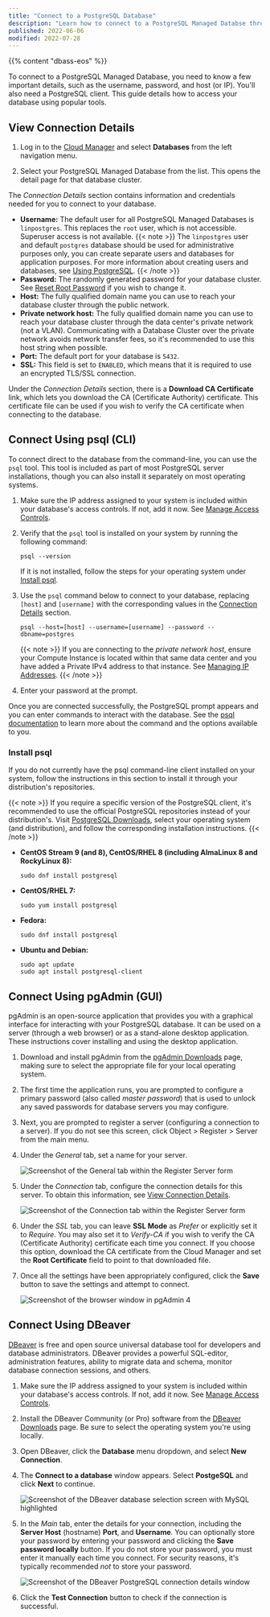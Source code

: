 ```yaml
---
title: "Connect to a PostgreSQL Database"
description: "Learn how to connect to a PostgreSQL Managed Databse through the command line or pgAdmin."
published: 2022-06-06
modified: 2022-07-28
---
```


{{% content "dbass-eos" %}}

To connect to a PostgreSQL Managed Database, you need to know a few important details, such as the username, password, and host (or IP). You'll also need a PostgreSQL client. This guide details how to access your database using popular tools.

## View Connection Details

1. Log in to the [Cloud Manager](https://cloud.linode.com/) and select **Databases** from the left navigation menu.

1. Select your PostgreSQL Managed Database from the list. This opens the detail page for that database cluster.

The *Connection Details* section contains information and credentials needed for you to connect to your database.

- **Username:** The default user for all PostgreSQL Managed Databases is `linpostgres`. This replaces the `root` user, which is not accessible. Superuser access is not available.
    {{< note >}}
     The `linpostgres` user and default `postgres` database should be used for administrative purposes only, you can create separate users and databases for application purposes. For more information about creating users and databases, see [Using PostgreSQL](/docs/guides/how-to-install-use-postgresql-ubuntu-20-04/#using-postgresql).
    {{< /note >}}
- **Password:** The randomly generated password for your database cluster. See [Reset Root Password](/docs/products/databases/managed-databases/guides/reset-root-password/) if you wish to change it.
- **Host:** The fully qualified domain name you can use to reach your database cluster through the public network.
- **Private network host:** The fully qualified domain name you can use to reach your database cluster through the data center's private network (not a VLAN). Communicating with a Database Cluster over the private network avoids network transfer fees, so it's recommended to use this host string when possible.
- **Port:** The default port for your database is `5432`.
- **SSL:** This field is set to `ENABLED`, which means that it is required to use an encrypted TLS/SSL connection.

Under the *Connection Details* section, there is a **Download CA Certificate** link, which lets you download the CA (Certificate Authority) certificate. This certificate file can be used if you wish to verify the CA certificate when connecting to the database.

## Connect Using psql (CLI)

To connect direct to the database from the command-line, you can use the `psql` tool. This tool is included as part of most PostgreSQL server installations, though you can also install it separately on most operating systems.

1.  Make sure the IP address assigned to your system is included within your database's access controls. If not, add it now. See [Manage Access Controls](/docs/products/databases/managed-databases/guides/manage-access-controls/).

1.  Verify that the `psql` tool is installed on your system by running the following command:

    ```command
    psql --version
    ```

    If it is not installed, follow the steps for your operating system under [Install psql](#install-psql).

1.  Use the `psql` command below to connect to your database, replacing `[host]` and `[username]` with the corresponding values in the [Connection Details](#view-connection-details) section.

    ```command
    psql --host=[host] --username=[username] --password --dbname=postgres
    ```

    {{< note >}}
    If you are connecting to the *private network host*, ensure your Compute Instance is located within that same data center and you have added a Private IPv4 address to that instance. See [Managing IP Addresses](/docs/products/compute/compute-instances/guides/manage-ip-addresses/#adding-an-ip-address).
    {{< /note >}}

1.  Enter your password at the prompt.

Once you are connected successfully, the PostgreSQL prompt appears and you can enter commands to interact with the database. See the [psql documentation](https://www.postgresql.org/docs/13/app-psql.html) to learn more about the command and the options available to you.

### Install psql

If you do not currently have the psql command-line client installed on your system, follow the instructions in this section to install it through your distribution's repositories.

{{< note >}}
If you require a specific version of the PostgreSQL client, it's recommended to use the official PostgreSQL repositories instead of your distribution's. Visit [PostgreSQL Downloads](https://www.postgresql.org/download/), select your operating system (and distribution), and follow the corresponding installation instructions.
{{< /note >}}

-   **CentOS Stream 9 (and 8), CentOS/RHEL 8 (including AlmaLinux 8 and RockyLinux 8):**

    ```command
    sudo dnf install postgresql
    ```

-   **CentOS/RHEL 7:**

    ```command
    sudo yum install postgresql
    ```

-   **Fedora:**

    ```command
    sudo dnf install postgresql
    ```

-   **Ubuntu and Debian:**

    ```command
    sudo apt update
    sudo apt install postgresql-client
    ```

## Connect Using pgAdmin (GUI)

pgAdmin is an open-source application that provides you with a graphical interface for interacting with your PostgreSQL database. It can be used on a server (through a web browser) or as a stand-alone desktop application. These instructions cover installing and using the desktop application.

1.  Download and install pgAdmin from the [pgAdmin Downloads](https://www.pgadmin.org/download/) page, making sure to select the appropriate file for your local operating system.

1.  The first time the application runs, you are prompted to configure a primary password (also called *master password*) that is used to unlock any saved passwords for database servers you may configure.

1.  Next, you are prompted to register a server (configuring a connection to a server). If you do not see this screen, click Object > Register > Server from the main menu.

1.  Under the *General* tab, set a name for your server.

    ![Screenshot of the General tab within the Register Server form](pgadmin-register-server-general.png)

1.  Under the *Connection* tab, configure the connection details for this server. To obtain this information, see [View Connection Details](#view-connection-details).

    ![Screenshot of the Connection tab within the Register Server form](pgadmin-register-server-connection.png)

1.  Under the *SSL* tab, you can leave **SSL Mode** as *Prefer* or explicitly set it to *Require*. You may also set it to *Verify-CA* if you wish to verify the CA (Certificate Authority) certificate each time you connect. If you choose this option, download the CA certificate from the Cloud Manager and set the **Root Certificate** field to point to that downloaded file.

1.  Once all the settings have been appropriately configured, click the **Save** button to save the settings and attempt to connect.

    ![Screenshot of the browser window in pgAdmin 4](pgadmin-browser.png)

## Connect Using DBeaver

[DBeaver](https://dbeaver.io/) is free and open source universal database tool for developers and database administrators. DBeaver provides a powerful SQL-editor, administration features, ability to migrate data and schema, monitor database connection sessions, and others.

1.  Make sure the IP address assigned to your system is included within your database's access controls. If not, add it now. See [Manage Access Controls](/docs/products/databases/managed-databases/guides/manage-access-controls/).

1.  Install the DBeaver Community (or Pro) software from the [DBeaver Downloads](https://dbeaver.io/download/) page. Be sure to select the operating system you're using locally.

1.  Open DBeaver, click the **Database** menu dropdown, and select **New Connection**.

1.  The **Connect to a database** window appears. Select **PostgeSQL** and click **Next** to continue.

    ![Screenshot of the DBeaver database selection screen with MySQL highlighted](dbeaver-postgresql-connection-new.png)

1.  In the *Main* tab, enter the details for your connection, including the **Server Host** (hostname) **Port**, and **Username**. You can optionally store your password by entering your password and clicking the **Save password locally** button. If you do not store your password, you must enter it manually each time you connect. For security reasons, it's typically recommended *not* to store your password.

    ![Screenshot of the DBeaver PostgreSQL connection details window](dbeaver-postgresql-connection-details.png)

1.  Click the **Test Connection** button to check if the connection is successful.
